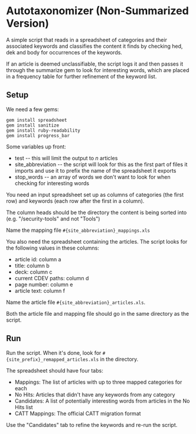 # Autotaxonomizer (Non-Summarized Version)

A simple script that reads in a spreadsheet of categories and their associated keywords and classifies the content it finds by checking hed, dek and body for occurrences of the keywords.

If an article is deemed unclassifiable, the script logs it and then passes it through the summarize gem to look for interesting words, which are placed in a frequency table for further refinement of the keyword list.

## Setup

We need a few gems:

`gem install spreadsheet`  
`gem install sanitize`  
`gem install ruby-readability`  
`gem install progress_bar`  


Some variables up front:

* test -- this will limit the output to _n_ articles
* site_abbreviation -- the script will look for this as the first part of files it imports and use it to prefix the name of the spreadsheet it exports
* stop_words -- an array of words we don't want to look for when checking for interesting words

You need an input spreadsheet set up as columns of categories (the first row) and keywords (each row after the first in a column). 

The column heads should be the directory the content is being sorted into (e.g. "/security-tools" and not "Tools")

Name the mapping file `#{site_abbreviation}_mappings.xls` 

You also need the spreadsheet containing the articles. The script looks for the following values in these columns:

* article id: column a
* title: column b
* deck: column c
* current CDEV paths: column d
* page number: column e
* article text: column f

Name the article file `#{site_abbreviation}_articles.xls`. 

Both the article file and mapping file should go in the same directory as the script.

## Run

Run the script. When it's done, look for `#{site_prefix}_remapped_articles.xls` in the directory.

The spreadsheet should have four tabs:

* Mappings: The list of articles with up to three mapped categories for each
* No Hits: Articles that didn't have any keywords from any category
* Candidates: A list of potentially interesting words from articles in the No Hits list
* CATT Mappings: The official CATT migration format 

Use the "Candidates" tab to refine the keywords and re-run the script. 